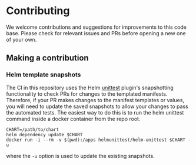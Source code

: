 # Contributing

We welcome contributions and suggestions for improvements to this code base.
Please check for relevant issues and PRs before opening a new one of your own.

## Making a contribution

### Helm template snapshots

The CI in this repository uses the Helm
[unittest](https://github.com/helm-unittest/helm-unittest) plugin's
snapshotting functionality to check PRs for changes to the templated manifests.
Therefore, if your PR makes changes to the manifest templates or values, you
will need to update the saved snapshots to allow your changes to pass the
automated tests. The easiest way to do this is to run the helm unittest command
inside a docker container from the repo root.

```
CHART=/path/to/chart
helm dependency update $CHART
docker run -i --rm -v $(pwd):/apps helmunittest/helm-unittest $CHART -u
```

where the `-u` option is used to update the existing snapshots.
